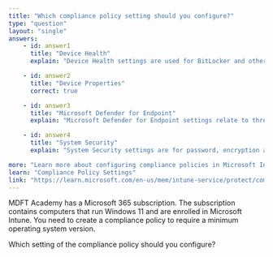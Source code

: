 ```yaml
---
title: "Which compliance policy setting should you configure?"
type: "question"
layout: "single"
answers:
    - id: answer1
      title: "Device Health"
      explain: "Device Health settings are used for BitLocker and other health attestation requirements, not OS version requirements."

    - id: answer2
      title: "Device Properties"
      correct: true

    - id: answer3
      title: "Microsoft Defender for Endpoint"
      explain: "Microsoft Defender for Endpoint settings relate to threat protection, not OS version requirements."

    - id: answer4
      title: "System Security"
      explain: "System Security settings are for password, encryption and other security requirements, not OS version requirements."

more: "Learn more about configuring compliance policies in Microsoft Intune."
learn: "Compliance Policy Settings"
link: "https://learn.microsoft.com/en-us/mem/intune-service/protect/compliance-policy-create-windows"
---
```

MDFT Academy has a Microsoft 365 subscription. The subscription contains computers that run Windows 11 and are enrolled in Microsoft Intune. You need to create a compliance policy to require a minimum operating system version.

Which setting of the compliance policy should you configure?